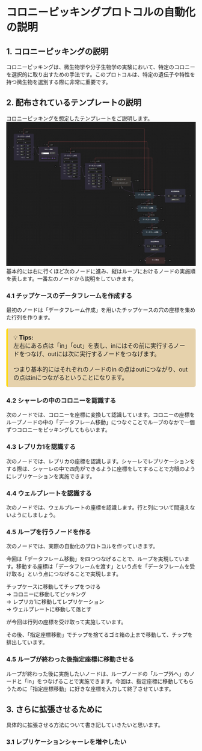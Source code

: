 # コロニーピッキングプロトコルの自動化の説明

## 1. コロニーピッキングの説明

コロニーピッキングは、微生物学や分子生物学の実験において、特定のコロニーを選択的に取り出すための手法です。このプロトコルは、特定の遺伝子や特性を持つ微生物を選別する際に非常に重要です。


## 2. 配布されているテンプレートの説明
コロニーピッキングを想定したテンプレートをご説明します。
![sample nodes](/images/nodedetails_samplenodes.png)
基本的には右に行くほど次のノードに進み、縦はループにおけるノードの実施順を表します。一番左のノードから説明をしていきます。


### 4.1 チップケースのデータフレームを作成する
最初のノードは「データフレーム作成」を用いたチップケースの穴の座標を集めた行列を作ります。
<div style="border-left: 4px solid #ffd700; background:rgb(230, 210, 172); padding: 15px; margin: 20px 0; border-radius: 5px;">
  <p style="margin: 0; font-size: 1.1em;">
    💡 <strong>Tips:</strong> <br>
   左右にある点は「in」「out」を表し、inにはその前に実行するノードをつなげ、outには次に実行するノードをつなげます。<br>
    <br>つまり基本的にはそれぞれのノードのin の点はoutにつながり、outの点はinにつながるということになります。
  </p>
</div>

### 4.2 シャーレの中のコロニーを認識する<br>
次のノードでは、コロニーを座標に変換して認識しています。コロニーの座標をループノードの中の「データフレーム移動」につなぐことでループのなかで一個ずつコロニーをピッキングしてもらいます。

### 4.3 レプリカ1を認識する<br>
次のノードでは、レプリカの座標を認識します。シャーレでレプリケーションをする際は、シャーレの中で四角ができるように座標をしてすることで方眼のようにレプリケーションを実施できます。



### 4.4 ウェルプレートを認識する<br>
次のノードでは、ウェルプレートの座標を認識します。行と列について間違えないようにしましょう。

### 4.5 ループを行うノードを作る<br>
次のノードでは、実際の自動化のプロトコルを作っていきます。

今回は「データフレーム移動」を四つつなげることで、ループを実現しています。移動する座標は「データフレームを渡す」という点を「データフレームを受け取る」という点につなげることで実現します。

チップケースに移動してチップをつける <br>
→ コロニーに移動してピッキング <br>
→ レプリカ1に移動してレプリケーション<br>
 → ウェルプレートに移動して落とす <br>
 
 が今回は行列の座標を受け取って実施しています。

その後、「指定座標移動」でチップを捨てるゴミ箱の上まで移動して、チップを排出しています。


### 4.5 ループが終わった後指定座標に移動させる<br>
ループが終わった後に実施したいノードは、ループノードの「ループ外へ」のノードと「in」をつなげることで実施できます。今回は、指定座標に移動してもらうために「指定座標移動」に好きな座標を入力して終了させています。

## 3. さらに拡張させるために
具体的に拡張させる方法について書き記していきたいと思います。

### 3.1 レプリケーションシャーレを増やしたい


